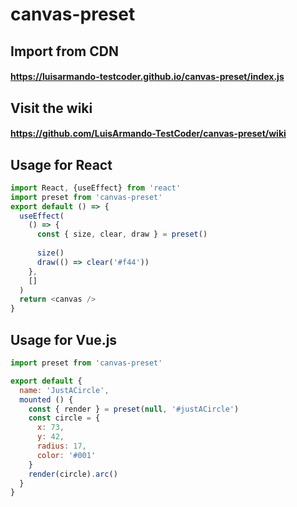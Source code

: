 # canvas-preset

## Import from CDN
#### https://luisarmando-testcoder.github.io/canvas-preset/index.js

## Visit the wiki
#### https://github.com/LuisArmando-TestCoder/canvas-preset/wiki

## Usage for React
```javascript
import React, {useEffect} from 'react'
import preset from 'canvas-preset'
export default () => {
  useEffect(
    () => {
      const { size, clear, draw } = preset()
      
      size()
      draw(() => clear('#f44'))
    },
    []
  )
  return <canvas />
}
```

## Usage for Vue.js
```javascript
import preset from 'canvas-preset'

export default {
  name: 'JustACircle',
  mounted () {
    const { render } = preset(null, '#justACircle')
    const circle = {
      x: 73,
      y: 42,
      radius: 17,
      color: '#001'
    }
    render(circle).arc()
  }
}
```
